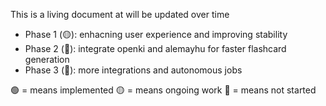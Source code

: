 This is a living document at will be updated over time

- Phase 1 (🟡): enhacning user experience and improving stability
- Phase 2 (🔴): integrate openki and alemayhu for faster flashcard generation
- Phase 3 (🔴): more integrations and autonomous jobs

🟢 = means implemented
🟡 = means ongoing work 
🔴 = means not started
